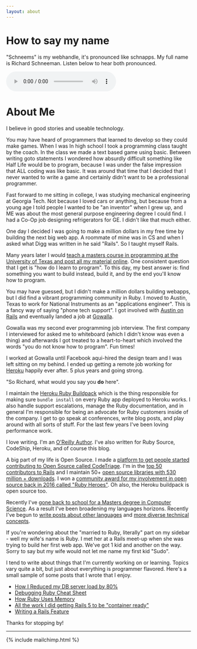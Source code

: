 ```yaml
---
layout: about
---
```


# How to say my name

"Schneems" is my webhandle, it's pronounced like schnapps. My full name is Richard Schneeman. Listen below to hear both pronounced.

<audio controls>
  <source src="{%  asset_path 'say-schneems.mp3' %}" type="audio/mpeg">
Your browser does not support the audio element.
</audio>

# About Me

I believe in good stories and useable technology.

You may have heard of programmers that learned to develop so they could make games. When I was In high school I took a programming class taught by the coach. In the class we made a text based game using basic. Between writing goto statements I wondered how absurdly difficult something like Half Life would be to program, because I was under the false impression that ALL coding was like basic. It was around that time that I decided that I never wanted to write a game and certainly didn't want to be a professional programmer.

Fast forward to me sitting in college, I was studying mechanical engineering at Georgia Tech. Not because I loved cars or anything, but because from a young age I told people I wanted to be "an inventor" when I grew up, and ME was about the most general purpose engineering degree I could find. I had a Co-Op job designing refrigerators for GE. I didn't like that much either.

One day I decided I was going to make a million dollars in my free time by building the next big web app. A roommate of mine was in CS and when I asked what Digg was written in he said "Rails". So I taught myself Rails.

Many years later I would [teach a masters course in programming at the University of Texas and post all my material online](https://www.schneems.com/ut-rails). One consistent question that I get is "how do I learn to program". To this day, my best answer is: find something you want to build instead, build it, and by the end you'll know how to program.

You may have guessed, but I didn't make a million dollars building webapps, but I did find a vibrant programming community in Ruby. I moved to Austin, Texas to work for National Instruments as an "applications engineer". This is a fancy way of saying "phone tech support". I got involved with [Austin on Rails](http://www.austinonrails.org/) and eventually landed a job at [Gowalla](https://en.wikipedia.org/wiki/Gowalla).

Gowalla was my second ever programming job interview. The first company I interviewed for asked me to whiteboard (which I didn't know was even a thing) and afterwards I got treated to a heart-to-heart which involved the words "you do not know how to program". Fun times!

I worked at Gowalla until Facebook aqui-hired the design team and I was left sitting on my behind. I ended up getting a remote job working for [Heroku](https://www.heroku.com) happily ever after. 5 plus years and going strong.

"So Richard, what would you say you __do__ here".

I maintain the [Heroku Ruby Buildpack](https://github.com/heroku/heroku-buildpack-ruby) which is the thing responsible for making sure `bundle install` on every Ruby app deployed to Heroku works. I also handle support escalations, manage the Ruby documentation, and in general I'm responsible for being an advocate for Ruby customers inside of the company. I get to go speak at conferences, write blog posts, and play around with all sorts of stuff. For the last few years I've been loving performance work.

I love writing. I'm an [O'Reilly Author](http://shop.oreilly.com/product/0636920027409.do). I've also written for Ruby Source, CodeShip, Heroku, and of course this blog.

A big part of my life is Open Source. I made a [platform to get people started contributing to Open Source called CodeTriage](https://www.codetriage.com). I'm in the [top 50 contributors to Rails](http://contributors.rubyonrails.org/contributors/richard-schneeman/commits) and I maintain 50+ [open source libraries with 530 million + downloads](https://rubygems.org/profiles/schneems). I won a [community award for my involvement in open source back in 2016 called "Ruby Heroes"](https://rubyheroes.com/heroes/2016). Oh also, the Heroku buildpack is open source too.

Recently I've [gone back to school for a Masters degree in Computer Science](https://schneems.com/2017/07/26/omscs-omg-is-an-online-masters-right-for-you/). As a result I've been broadening my languages horizons. Recently I've begun to [write posts about other languages](https://schneems.com/2017/06/14/meditations-on-writing-a-queue/) and [more diverse technical concepts](https://schneems.com/2017/06/12/bayes-is-bae/).

If you're wondering about the "married to Ruby, literally" part on my sidebar - well my wife's name is Ruby. I met her at a Rails meet-up when she was trying to build her first web app. We've got 1 kid and another on the way. Sorry to say but my wife would not let me name my first kid "Sudo".

I tend to write about things that I'm currently working on or learning. Topics vary quite a bit, but just about everything is programmer flavored. Here's a small sample of some posts that I wrote that I enjoy.

- [How I Reduced my DB server load by 80%](https://schneems.com/2017/07/18/how-i-reduced-my-db-server-load-by-80/)
- [Debugging Ruby Cheat Sheet](https://www.schneems.com/2016/01/25/ruby-debugging-magic-cheat-sheet.html)
- [How Ruby Uses Memory](www.schneems.com/2015/05/11/how-ruby-uses-memory.html)
- [All the work I did getting Rails 5 to be "container ready"](https://blog.heroku.com/container_ready_rails_5)
- [Writing a Rails Feature](https://www.schneems.com/2016/11/21/writing-a-rails-feature-blow-by-blow/)

Thanks for stopping by!

----

{% include mailchimp.html %}
